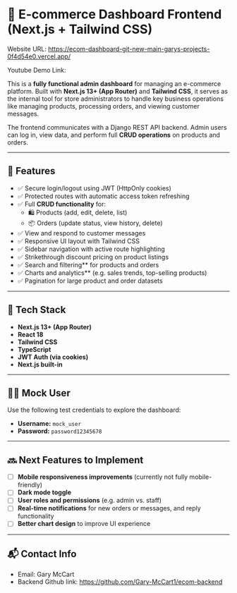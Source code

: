 # 🧾 E-commerce Dashboard Frontend (Next.js + Tailwind CSS)

Website URL: https://ecom-dashboard-git-new-main-garys-projects-0f4d54e0.vercel.app/

Youtube Demo Link: 

This is a **fully functional admin dashboard** for managing an e-commerce platform. Built with **Next.js 13+ (App Router)** and **Tailwind CSS**, it serves as the internal tool for store administrators to handle key business operations like managing products, processing orders, and viewing customer messages.

The frontend communicates with a Django REST API backend. Admin users can log in, view data, and perform full **CRUD operations** on products and orders.

---

## 🚀 Features

- ✅ Secure login/logout using JWT (HttpOnly cookies)  
- ✅ Protected routes with automatic access token refreshing  
- ✅ Full **CRUD functionality** for:
  - 🛍️ Products (add, edit, delete, list)
  - 📦 Orders (update status, view history, delete)  
- ✅ View and respond to customer messages  
- ✅ Responsive UI layout with Tailwind CSS  
- ✅ Sidebar navigation with active route highlighting  
- ✅ Strikethrough discount pricing on product listings
- ✅ Search and filtering** for products and orders
- ✅ Charts and analytics** (e.g. sales trends, top-selling products)
- ✅ Pagination for large product and order datasets

---

## 🧱 Tech Stack

- **Next.js 13+ (App Router)**  
- **React 18**  
- **Tailwind CSS**  
- **TypeScript**  
- **JWT Auth (via cookies)**  
- **Next.js built-in**

---

## 👨‍💻 Mock User

Use the following test credentials to explore the dashboard:

- **Username:** `mock_user`  
- **Password:** `password12345678`

---

## 🔜 Next Features to Implement

- [ ] **Mobile responsiveness improvements** (currently not fully mobile-friendly)  
- [ ] **Dark mode toggle**  
- [ ] **User roles and permissions** (e.g. admin vs. staff)  
- [ ] **Real-time notifications** for new orders or messages, and reply functionality
- [ ] **Better chart design** to improve UI experience

---

## 📬 Contact Info
- Email: Gary McCart
- Backend Github link: https://github.com/Gary-McCart1/ecom-backend
